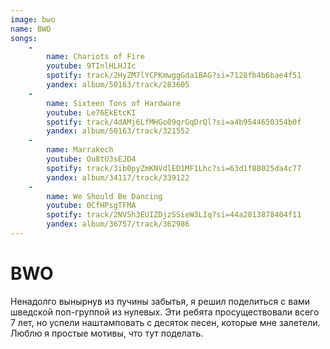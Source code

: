 ```yaml
---
image: bwo
name: BWO
songs:
    -
        name: Chariots of Fire
        youtube: 9TInlHLHJIc
        spotify: track/2HyZM7lYCPKmwggGda1BAG?si=7128fb4b6bae4f51
        yandex: album/50163/track/283605
    -
        name: Sixteen Tons of Hardware
        youtube: Le76EkEtcKI
        spotify: track/4dAMj6LfMHGo09qrGqDrQl?si=a4b9544650354b0f
        yandex: album/50163/track/321552
    -
        name: Marrakech
        youtube: Ou8tU3sEJD4
        spotify: track/3ib0pyZmKNVdlED1MF1Lhc?si=63d1f88025da4c77
        yandex: album/34117/track/339122
    -
        name: We Should Be Dancing
        youtube: 0CfHPsgTFMA
        spotify: track/2NVSh3EUIZDjzSSieW3LIq?si=44a2813878404f11
        yandex: album/36757/track/362986
---
```

# BWO

Ненадолго вынырнув из пучины забытья, я решил поделиться с вами
шведской поп-группой из нулевых. Эти ребята просуществовали всего
7 лет, но успели наштамповать с десяток песен, которые мне залетели. Люблю
я простые мотивы, что тут поделать.
